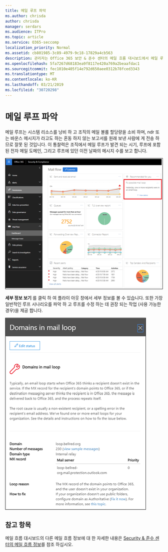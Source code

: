 ```yaml
---
title: 메일 루프 파악
ms.author: chrisda
author: chrisda
manager: serdars
ms.audience: ITPro
ms.topic: article
ms.service: O365-seccomp
localization_priority: Normal
ms.assetid: cb801985-3c89-4979-9c18-17829a4cb563
description: 관리자는 Office 365 보안 & 준수 센터의 메일 흐름 대시보드에서 메일 루프 통찰력에 대해 알아볼 수 있습니다.
ms.openlocfilehash: 5fa7267d68183ea9f8117e420a769a2beaafdac1
ms.sourcegitcommit: fec1010e405f14e792d650aee0312b78fced3343
ms.translationtype: MT
ms.contentlocale: ko-KR
ms.lasthandoff: 03/21/2019
ms.locfileid: "30720298"
---
```

# <a name="mail-loop-insight"></a>메일 루프 파악

메일 루프는 시스템 리소스를 낭비 하 고 조직의 메일 볼륨 할당량을 소비 하며, ndr 또는 바운스 메시지가 라고도 하는 혼동 하지 않는 보고서를 원래 보낸 사람에 게 전송 하므로 잘못 된 것입니다. 이 통찰력은 조직에서 메일 루프가 발견 되는 시기, 루프에 포함 된 전자 메일 도메인, 그리고 루프에 있던 이전 날짜의 메시지 수를 보고 합니다.

![Office 365 보안 & 준수 센터의 메일 흐름 대시보드에 있는 메일 루프 통찰력](media/c3f707cb-4c89-4e88-989c-81ce1d1d6b99.png)

**세부 정보 보기** 를 클릭 하 여 플라이 아웃 창에서 세부 정보를 볼 수 있습니다. 또한 가장 일반적인 루프 시나리오를 파악 하 고 루프를 수정 하는 데 권장 되는 작업 (사용 가능한 경우)을 제공 합니다.

![메일 흐름 대시보드에서 잘못 된 루프 통찰력에서 세부 정보 보기를 클릭 한 후 플라이 아웃 창](media/f7e21300-c62f-41ec-853f-4a2775cd8aa7.png)

## <a name="see-also"></a>참고 항목

메일 흐름 대시보드의 다른 메일 흐름 정보에 대 한 자세한 내용은 [Security & 준수 센터의 메일 흐름 정보](mail-flow-insights.md)를 참조 하십시오.
